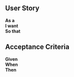 ## User Story

**As a**  
**I want**  
**So that**  


## Acceptance Criteria

**Given**  
**When**  
**Then**  
